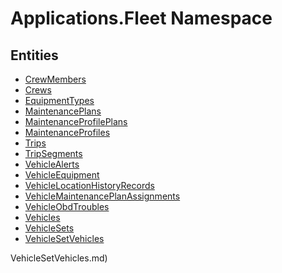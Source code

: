 ﻿---
uid: Applications.Fleet
---
# Applications.Fleet Namespace

## Entities
- [CrewMembers](Applications.Fleet.CrewMembers.md)  
- [Crews](Applications.Fleet.Crews.md)  
- [EquipmentTypes](Applications.Fleet.EquipmentTypes.md)  
- [MaintenancePlans](Applications.Fleet.MaintenancePlans.md)  
- [MaintenanceProfilePlans](Applications.Fleet.MaintenanceProfilePlans.md)  
- [MaintenanceProfiles](Applications.Fleet.MaintenanceProfiles.md)  
- [Trips](Applications.Fleet.Trips.md)  
- [TripSegments](Applications.Fleet.TripSegments.md)  
- [VehicleAlerts](Applications.Fleet.VehicleAlerts.md)  
- [VehicleEquipment](Applications.Fleet.VehicleEquipment.md)  
- [VehicleLocationHistoryRecords](Applications.Fleet.VehicleLocationHistoryRecords.md)  
- [VehicleMaintenancePlanAssignments](Applications.Fleet.VehicleMaintenancePlanAssignments.md)  
- [VehicleObdTroubles](Applications.Fleet.VehicleObdTroubles.md)  
- [Vehicles](Applications.Fleet.Vehicles.md)  
- [VehicleSets](Applications.Fleet.VehicleSets.md)  
- [VehicleSetVehicles](Applications.Fleet.VehicleSetVehicles.md)  

VehicleSetVehicles.md)  

